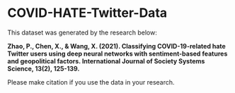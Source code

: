 # COVID-HATE-Twitter-Data

This dataset was generated by the research below:

__Zhao, P., Chen, X., & Wang, X. (2021). Classifying COVID-19-related hate Twitter users using deep neural networks with sentiment-based features and geopolitical factors. International Journal of Society Systems Science, 13(2), 125-139.__

Please make citation if you use the data in your research. 
